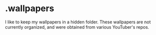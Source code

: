 # .wallpapers
I like to keep my wallpapers in a hidden folder. These wallpapers are not currently organized, and were obtained from various YouTuber's repos.
